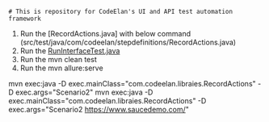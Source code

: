     # This is repository for CodeElan's UI and API test automation framework

1. Run the [RecordActions.java] with below command (src/test/java/com/codeelan/stepdefinitions/RecordActions.java)
2. Run the [RunInterfaceTest.java](src/test/java/com/codeelan/runner/RunInterfaceTest.java)
3. Run the mvn clean test
4. Run the mvn allure:serve

mvn exec:java -D exec.mainClass="com.codeelan.libraies.RecordActions" -D exec.args="Scenario2"
mvn exec:java -D exec.mainClass="com.codeelan.libraies.RecordActions" -D exec.args="Scenario2 https://www.saucedemo.com/"

